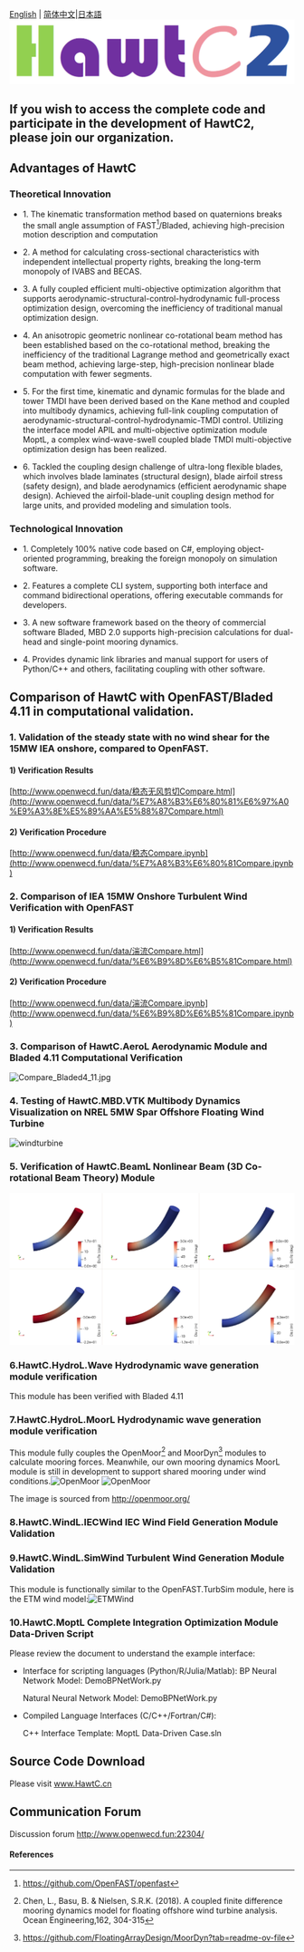 [English](./README_EN.md) | [简体中文](./README.md)|[日本語](./README_JP.md)
![HawtC](./docs/image/TheoryManualandBarchMarkreport/图标.png)

##   If you wish to access the complete code and participate in the development of HawtC2, please join our organization.

## Advantages of HawtC

### Theoretical Innovation

*     
    1\. The kinematic transformation method based on quaternions breaks the small angle assumption of FAST[^1]/Bladed, achieving high-precision motion description and computation  
    
*     
    2\. A method for calculating cross-sectional characteristics with independent intellectual property rights, breaking the long-term monopoly of IVABS and BECAS.  
    
*     
    3\. A fully coupled efficient multi-objective optimization algorithm that supports aerodynamic-structural-control-hydrodynamic full-process optimization design, overcoming the inefficiency of traditional manual optimization design.  
    
*     
    4\. An anisotropic geometric nonlinear co-rotational beam method has been established based on the co-rotational method, breaking the inefficiency of the traditional Lagrange method and geometrically exact beam method, achieving large-step, high-precision nonlinear blade computation with fewer segments.  
    
*     
    5\. For the first time, kinematic and dynamic formulas for the blade and tower TMDI have been derived based on the Kane method and coupled into multibody dynamics, achieving full-link coupling computation of aerodynamic-structural-control-hydrodynamic-TMDI control. Utilizing the interface model APIL and multi-objective optimization module MoptL, a complex wind-wave-swell coupled blade TMDI multi-objective optimization design has been realized.  
    
*     
    6\. Tackled the coupling design challenge of ultra-long flexible blades, which involves blade laminates (structural design), blade airfoil stress (safety design), and blade aerodynamics (efficient aerodynamic shape design). Achieved the airfoil-blade-unit coupling design method for large units, and provided modeling and simulation tools.  
      
    

###   Technological Innovation  

*     
    1\. Completely 100% native code based on C#, employing object-oriented programming, breaking the foreign monopoly on simulation software.  
    
*     
    2\. Features a complete CLI system, supporting both interface and command bidirectional operations, offering executable commands for developers.  
    
*     
    3\. A new software framework based on the theory of commercial software Bladed, MBD 2.0 supports high-precision calculations for dual-head and single-point mooring dynamics.  
    
*     
    4\. Provides dynamic link libraries and manual support for users of Python/C++ and others, facilitating coupling with other software.  
    

##   Comparison of HawtC with OpenFAST/Bladed 4.11 in computational validation.

###   1\. Validation of the steady state with no wind shear for the 15MW IEA onshore, compared to OpenFAST.

####   1) Verification Results

[http://www.openwecd.fun/data/稳态无风剪切Compare.html](http://www.openwecd.fun/data/%E7%A8%B3%E6%80%81%E6%97%A0%E9%A3%8E%E5%89%AA%E5%88%87Compare.html)

####   2) Verification Procedure

[http://www.openwecd.fun/data/稳态Compare.ipynb](http://www.openwecd.fun/data/%E7%A8%B3%E6%80%81Compare.ipynb)

###   2\. Comparison of IEA 15MW Onshore Turbulent Wind Verification with OpenFAST

####   1) Verification Results

[http://www.openwecd.fun/data/湍流Compare.html](http://www.openwecd.fun/data/%E6%B9%8D%E6%B5%81Compare.html)

####   2) Verification Procedure

[http://www.openwecd.fun/data/湍流Compare.ipynb](http://www.openwecd.fun/data/%E6%B9%8D%E6%B5%81Compare.ipynb)

###   3\. Comparison of HawtC.AeroL Aerodynamic Module and Bladed 4.11 Computational Verification

![Compare_Bladed4_11.jpg](./docs/Compare_Bladed4_11.jpg)

###   4\. Testing of HawtC.MBD.VTK Multibody Dynamics Visualization on NREL 5MW Spar Offshore Floating Wind Turbine

![windturbine](./docs/image/TheoryManualandBarchMarkreport/12.webp)

###   5\. Verification of HawtC.BeamL Nonlinear Beam (3D Co-rotational Beam Theory) Module

![windturbine](./docs/image/TheoryManualandBarchMarkreport/BeamL.png)

###   6.HawtC.HydroL.Wave Hydrodynamic wave generation module verification

  
This module has been verified with Bladed 4.11

###   7.HawtC.HydroL.MoorL Hydrodynamic wave generation module verification

  
This module fully couples the OpenMoor[^2] and MoorDyn[^3] modules to calculate mooring forces. Meanwhile, our own mooring dynamics MoorL module is still in development to support shared mooring under wind conditions.![OpenMoor](./docs/image/TheoryManualandBarchMarkreport/Case1-25.gif) ![OpenMoor](./docs/image/TheoryManualandBarchMarkreport/Case3-5.gif)

  
The image is sourced from http://openmoor.org/

###   8.HawtC.WindL.IECWind IEC Wind Field Generation Module Validation

###   9.HawtC.WindL.SimWind Turbulent Wind Generation Module Validation

  
This module is functionally similar to the OpenFAST.TurbSim module, here is the ETM wind model:![ETMWind](./docs/image/TheoryManualandBarchMarkreport/wind.webp)

###  10.HawtC.MoptL Complete Integration Optimization Module Data-Driven Script

  
Please review the document to understand the example interface:

*     
    Interface for scripting languages (Python/R/Julia/Matlab): BP Neural Network Model: DemoBPNetWork.py
    
      
    Natural Neural Network Model: DemoBPNetWork.py
    
*     
    Compiled Language Interfaces (C/C++/Fortran/C#):
    
      
    C++ Interface Template: MoptL Data-Driven Case.sln
    

##  Source Code Download

  
Please visit www.HawtC.cn

##  Communication Forum

  
Discussion forum http://www.openwecd.fun:22304/

####   References
[^1]:https://github.com/OpenFAST/openfast
[^2]:Chen, L., Basu, B. & Nielsen, S.R.K. (2018). A coupled finite difference mooring dynamics model for floating offshore wind turbine analysis. Ocean Engineering,162, 304-315
[^3]:https://github.com/FloatingArrayDesign/MoorDyn?tab=readme-ov-file
